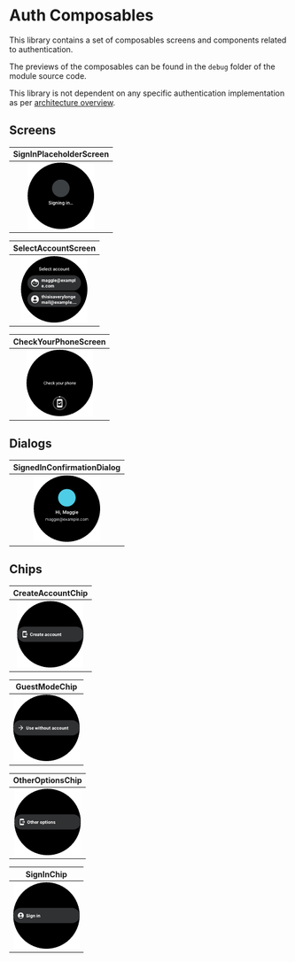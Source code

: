 # Auth Composables

This library contains a set of composables screens and components related to authentication.

The previews of the composables can be found in the `debug` folder of the module source code.

This library is not dependent on any specific authentication implementation as
per [architecture overview](auth-overview.md#architecture-overview).

## Screens

|                                                               SignInPlaceholderScreen                                                               |
|:---------------------------------------------------------------------------------------------------------------------------------------------------:|
| <img src="https://raw.githubusercontent.com/google/horologist/main/docs/auth-composables/sign_in_placeholder_screen.png" height="120" width="120" > |

|                                                              SelectAccountScreen                                                               |
|:----------------------------------------------------------------------------------------------------------------------------------------------:|
| <img src="https://raw.githubusercontent.com/google/horologist/main/docs/auth-composables/select_account_screen.png" height="120" width="120" > |

|                                                               CheckYourPhoneScreen                                                               |
|:------------------------------------------------------------------------------------------------------------------------------------------------:|
| <img src="https://raw.githubusercontent.com/google/horologist/main/docs/auth-composables/check_your_phone_screen.png" height="120" width="120" > |

## Dialogs

|                                                               SignedInConfirmationDialog                                                               |
|:------------------------------------------------------------------------------------------------------------------------------------------------------:|
| <img src="https://raw.githubusercontent.com/google/horologist/main/docs/auth-composables/signed_in_confirmation_dialog.png" height="120" width="120" > |

## Chips

|                                                              CreateAccountChip                                                               |
|:--------------------------------------------------------------------------------------------------------------------------------------------:|
| <img src="https://raw.githubusercontent.com/google/horologist/main/docs/auth-composables/create_account_chip.png" height="120" width="120" > |

|                                                              GuestModeChip                                                               |
|:----------------------------------------------------------------------------------------------------------------------------------------:|
| <img src="https://raw.githubusercontent.com/google/horologist/main/docs/auth-composables/guest_mode_chip.png" height="120" width="120" > |

|                                                              OtherOptionsChip                                                               |
|:-------------------------------------------------------------------------------------------------------------------------------------------:|
| <img src="https://raw.githubusercontent.com/google/horologist/main/docs/auth-composables/other_options_chip.png" height="120" width="120" > |

|                                                              SignInChip                                                               |
|:-------------------------------------------------------------------------------------------------------------------------------------:|
| <img src="https://raw.githubusercontent.com/google/horologist/main/docs/auth-composables/sign_in_chip.png" height="120" width="120" > |
